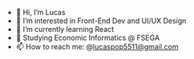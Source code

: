 - 👋 Hi, I’m Lucas 
- 👀 I’m interested in Front-End Dev and UI/UX Design
- 🌱 I’m currently learning React
- 📖 Studying Economic Informatics @ FSEGA
- 📫 How to reach me: @lucaspop5511@gmail.com

<!--   

                      ;
                      ;
                      ;  .;              
                      ;.;';              
                      ;'  ;             
                      ;  .;         
                      ;.;';            
                      ;'  ;           
                          ;          
                          ; 
